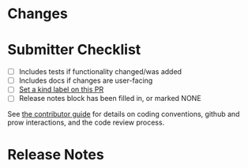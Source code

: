 # Changes

<!-- 🎉🎉🎉 Thank you for the PR!!! 🎉🎉🎉 -->

<!-- Describe your changes here- ideally you can get that description straight from
your descriptive commit message(s)! -->

<!-- If this PR fixes a GitHub issue, please mention it like so:

Fixes #<insert issue number here>

-->

# Submitter Checklist

- [ ] Includes tests if functionality changed/was added
- [ ] Includes docs if changes are user-facing
- [ ] [Set a kind label on this PR](https://prow.k8s.io/command-help#kind)  
- [ ] Release notes block has been filled in, or marked NONE

See [the contributor guide](https://github.com/shipwright-io/build/blob/master/CONTRIBUTING.md)
for details on coding conventions, github and prow interactions, and the code review process.

# Release Notes

<!--
Describe any user facing changes here, or delete this block.

Examples of user facing changes:
- API changes
- Bug fixes
- Any changes in behavior
- Changes requiring upgrade notices or deprecation warnings

For pull requests with a release note:

```release-note
Your release note here
```

For pull requests that require additional action from users switching to the new release, include the string "action required" (case insensitive) in the release note:

```release-note
action required: your release note here
```

For pull requests that don't need to be mentioned at release time, use the `/release-note-none` Prow command to add the `release-note-none` label to the PR. You can also write the string "NONE" as a release note in your PR description:

```release-note
NONE
```
-->
